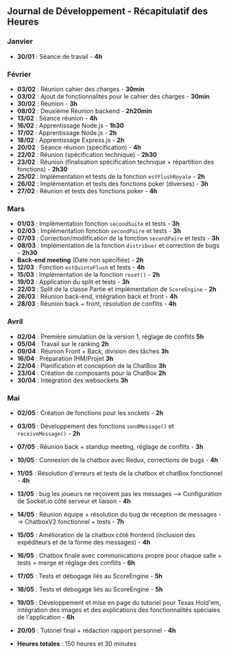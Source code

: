 ## Journal de Développement - Récapitulatif des Heures

### Janvier
- **30/01** : Séance de travail - **4h**

### Février
- **03/02** : Réunion cahier des charges - **30min**
- **03/02** : Ajout de fonctionnalités pour le cahier des charges - **30min**
- **30/02** : Réunion - **3h**
- **08/02** : Deuxième Réunion backend - **2h20min**
- **13/02** : Séance réunion - **4h**
- **16/02** : Apprentissage Node.js - **1h30**
- **17/02** : Apprentissage Node.js - **2h**
- **18/02** : Apprentissage Express.js - **2h**
- **20/02** : Séance réunion (spécification) - **4h**
- **22/02** : Réunion (spécification technique) - **2h30**
- **23/02** : Réunion (finalisation spécification technique + répartition des fonctions) - **2h30**
- **25/02** : Implémentation et tests de la fonction `estFlushRoyale` - **2h**
- **26/02** : Implémentation et tests des fonctions poker (diverses) - **3h**
- **27/02** : Réunion et tests des fonctions poker - **4h**

### Mars
- **01/03** : Implémentation fonction `secondSuite` et tests - **3h**
- **02/03** : Implémentation fonction `secondPaire` et tests - **3h**
- **07/03** : Correction/modification de la fonction `secondPaire` et tests - **3h**
- **08/03** : Implémentation de la fonction `distribuer` et correction de bugs - **2h30**
- **Back-end meeting** (Date non spécifiée) - **2h**
- **12/03** : Fonction `estQuinteFlush` et tests - **4h**
- **15/03** : Implémentation de la fonction `reset()` - **2h**
- **19/03** : Application du split et tests - **3h**
- **22/03** : Split de la classe Partie et implémentation de `ScoreEngine` - **2h**
- **26/03** : Réunion back-end, intégration back et front - **4h**
- **28/03** : Réunion back + front, résolution de conflits - **4h**

### Avril
- **02/04** : Première simulation de la version 1, réglage de conflits **5h**
- **05/04** : Travail sur le ranking **2h**
- **09/04** : Réunion Front + Back, division des tâches **3h**
- **16/04** : Préparation IHM/Projet **3h**
- **22/04** : Planification et conception de la ChatBox **3h**
- **23/04** : Création de composants pour la ChatBox **2h**
- **30/04** : Intégration des websockets **3h**

### Mai
- **02/05** : Création de fonctions pour les sockets - **2h**
- **03/05** : Développement des fonctions `sendMessage()` et `receiveMessage()` - **2h**
- **07/05** : Réunion back + standup meeting, réglage de conflits - **3h**
- **10/05** : Connexion de la chatbox avec Redux, corrections de bugs - **4h**
- **11/05** : Résolution d'erreurs et tests de la chatbox et chatBox fonctionnel - **4h**
- **13/05** : bug les joueurs ne reçoivent pas les messages --> Configuration de Socket.io côté serveur et liaison - **4h**
- **14/05** : Réunion équipe + résolution du bug de réception de messages --> ChatboxV2 fonctionnel + tests - **7h**
- **15/05** : Amélioration de la chatbox côté frontend (inclusion des expéditeurs et de la forme des messages) - **4h**
- **16/05** : Chatbox finale avec communications propre pour chaque salle + tests + merge et réglage des conflits - **6h**
- **17/05** : Tests et débogage liés au ScoreEngine - **5h**
- **18/05** : Tests et débogage liés au ScoreEngine - **5h**
- **19/05** : Développement et mise en page du tutoriel pour Texas Hold'em, intégration des images et des explications des fonctionnalités spéciales de l'application - **6h**
- **20/05** : Tutoriel final + rédaction rapport personnel - **4h**

- **Heures totales** : 150 heures et 30 minutes